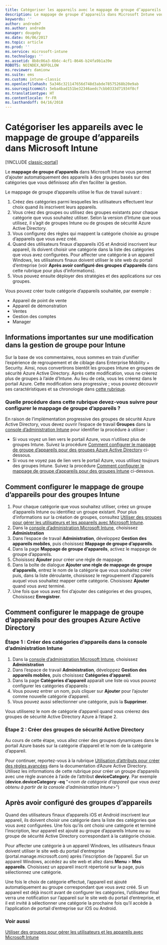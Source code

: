 ```yaml
---
title: Catégoriser les appareils avec le mappage de groupe d’appareils
description: Le mappage de groupe d’appareils dans Microsoft Intune vous permet de regrouper des appareils dans des catégories que vous définissez afin d’en faciliter la gestion.
keywords: ''
author: andredm7
ms.author: andredm
manager: dougeby
ms.date: 06/06/2017
ms.topic: article
ms.prod: ''
ms.service: microsoft-intune
ms.technology: ''
ms.assetid: 8b8c06a3-6b6c-4cf1-8646-b24fa9b1a39e
ROBOTS: NOINDEX,NOFOLLOW
ms.reviewer: damionw
ms.suite: ems
ms.custom: intune-classic
ms.openlocfilehash: 5a346c321147656d748d3abde78575268b20e9ab
ms.sourcegitcommit: 5eba4bad151be32346aedc7cbb0333d71934f8cf
ms.translationtype: HT
ms.contentlocale: fr-FR
ms.lasthandoff: 04/16/2018
---
```

# <a name="categorize-devices-with-device-group-mapping-in-microsoft-intune"></a>Catégoriser les appareils avec le mappage de groupe d’appareils dans Microsoft Intune

[!INCLUDE [classic-portal](../includes/classic-portal.md)]

Le **mappage de groupe d’appareils** dans Microsoft Intune vous permet d’ajouter automatiquement des appareils à des groupes basés sur des catégories que vous définissez afin d’en faciliter la gestion. 

Le mappage de groupe d’appareils utilise le flux de travail suivant :
1. Créez des catégories parmi lesquelles les utilisateurs effectuent leur choix quand ils inscrivent leurs appareils.
2. Vous créez des groupes ou utilisez des groupes existants pour chaque catégorie que vous souhaitez utiliser. Selon la version d’Intune que vous utilisez, il s’agit de groupes Intune ou de groupes de sécurité Azure Active Directory.
2. Vous configurez des règles qui mappent la catégorie choisie au groupe d’appareils que vous avez créé.
3. Quand des utilisateurs finaux d’appareils iOS et Android inscrivent leur appareil, ils doivent choisir une catégorie dans la liste des catégories que vous avez configurées. Pour affecter une catégorie à un appareil Windows, les utilisateurs finaux doivent utiliser le site web du portail d’entreprise (voir **Après avoir configuré des groupes d’appareils** dans cette rubrique pour plus d’informations).
4. Vous pouvez ensuite déployer des stratégies et des applications sur ces groupes.

Vous pouvez créer toute catégorie d’appareils souhaitée, par exemple :
* Appareil de point de vente
* Appareil de démonstration
* Ventes
* Gestion des comptes
* Manager

## <a name="important-information-about-a-change-in-group-management-for-intune"></a>Informations importantes sur une modification dans la gestion de groupe pour Intune

Sur la base de vos commentaires, nous sommes en train d’unifier l’expérience de regroupement et de ciblage dans Enterprise Mobility + Security. Ainsi, nous convertirons bientôt les groupes Intune en groupes de sécurité Azure Active Directory. Après cette modification, vous ne créerez plus de groupes à l’aide d’Intune. Au lieu de cela, vous les créerez dans le portail Azure. Cette modification sera progressive ; vous pouvez découvrir ses caractéristiques et sa chronologie dans [cette rubrique](use-groups-to-manage-users-and-devices-with-microsoft-intune.md).

### <a name="which-procedure-in-this-topic-should-you-use-to-configure-device-group-mapping"></a>Quelle procédure dans cette rubrique devez-vous suivre pour configurer le mappage de groupe d’appareils ?

En raison de l’implémentation progressive des groupes de sécurité Azure Active Directory, vous devez ouvrir l’espace de travail **Groupes** dans la [console d’administration Intune](https://manage.microsoft.com) pour identifier la procédure à utiliser :

-  Si vous voyez un lien vers le portail Azure, vous n’utilisez plus de groupes Intune. Suivez la procédure [Comment configurer le mappage de groupe d’appareils pour des groupes Azure Active Directory](/intune-classic/deploy-use/categorize-devices-with-device-group-mapping-in-microsoft-intune#how-to-configure-device-group-mapping-for-azure-active-directory-groups) ci-dessous.
-  Si vous ne voyez pas de lien vers le portail Azure, vous utilisez toujours des groupes Intune. Suivez la procédure [Comment configurer le mappage de groupe d’appareils pour des groupes Intune](/intune-classic/deploy-use/categorize-devices-with-device-group-mapping-in-microsoft-intune#how-to-configure-device-group-mapping-for-intune-groups) ci-dessous.

## <a name="how-to-configure-device-group-mapping-for-intune-groups"></a>Comment configurer le mappage de groupe d’appareils pour des groupes Intune
1. Pour chaque catégorie que vous souhaitez utiliser, créez un groupe d’appareils Intune ou identifiez un groupe existant. Pour plus d’informations sur la création de groupes, consultez [Utiliser des groupes pour gérer les utilisateurs et les appareils avec Microsoft Intune](use-groups-to-manage-users-and-devices-with-microsoft-intune.md).
2. Dans la [console d’administration Microsoft Intune](https://manage.microsoft.com), choisissez **Administration**
3. Dans l’espace de travail **Administration**, développez **Gestion des appareils mobiles**, puis choisissez **Mappage de groupe d’appareils**.
4. Dans la page **Mappage de groupe d’appareils**, activez le mappage de groupe d’appareils.
5. Choisissez **Ajouter** pour créer une règle de mappage.
6. Dans la boîte de dialogue **Ajouter une règle de mappage de groupe d’appareils**, entrez le nom de la catégorie que vous souhaitez créer puis, dans la liste déroulante, choisissez le regroupement d’appareils auquel vous souhaitez mapper cette catégorie. Choisissez **Ajouter** quand vous avez terminé.
7. Une fois que vous avez fini d’ajouter des catégories et des groupes, Choisissez **Enregistrer**.



## <a name="how-to-configure-device-group-mapping-for-azure-active-directory-groups"></a>Comment configurer le mappage de groupe d’appareils pour des groupes Azure Active Directory

### <a name="step-1---create-device-categories-in-the-intune-administration-console"></a>Étape 1 : Créer des catégories d’appareils dans la console d’administration Intune
1. Dans la [console d’administration Microsoft Intune](https://manage.microsoft.com), choisissez **Administration**
2. Dans l’espace de travail **Administration**, développez **Gestion des appareils mobiles**, puis choisissez **Catégories d’appareil**.
3. Dans la page **Catégories d’appareil** apparaît une liste où vous pouvez configurer les catégories d’appareils : 
4. Vous pouvez entrer un nom, puis cliquer sur **Ajouter** pour l’ajouter comme nouvelle catégorie d’appareil.
5. Vous pouvez aussi sélectionner une catégorie, puis la **Supprimer**.

Vous utiliserez le nom de catégorie d’appareil quand vous créerez des groupes de sécurité Active Directory Azure à l’étape 2.

### <a name="step-2---create-azure-active-directory-security-groups"></a>Étape 2 : Créer des groupes de sécurité Active Directory

Au cours de cette étape, vous allez créer des groupes dynamiques dans le portail Azure basés sur la catégorie d’appareil et le nom de la catégorie d’appareil.

Pour continuer, reportez-vous à la rubrique [Utilisation d’attributs pour créer des règles avancées](https://azure.microsoft.com/documentation/articles/active-directory-accessmanagement-groups-with-advanced-rules/#using-attributes-to-create-rules-for-device-objects) dans la documentation d’Azure Active Directory.
Utilisez les informations de cette rubrique pour créer un groupe d’appareils avec une règle avancée à l’aide de l’attribut **deviceCategory**.
Par exemple (**device.deviceCategory -eq** "<*nom de catégorie d’appareil que vous avez obtenu à partir de la console d’administration Intune*>")


## <a name="after-you-configure-device-groups"></a>Après avoir configuré des groupes d’appareils

Quand des utilisateurs finaux d’appareils iOS et Android inscrivent leur appareil, ils doivent choisir une catégorie dans la liste des catégories que vous avez configurées. Une fois qu’ils ont choisi une catégorie et terminé l’inscription, leur appareil est ajouté au groupe d’appareils Intune ou au groupe de sécurité Active Directory correspondant à la catégorie choisie.

Pour affecter une catégorie à un appareil Windows, les utilisateurs finaux doivent utiliser le site web du portail d’entreprise (portal.manage.microsoft.com) après l’inscription de l’appareil. Sur un appareil Windows, accédez au site web et allez dans **Menu** > **Mes appareils**. Choisissez un appareil inscrit répertorié sur la page, puis sélectionnez une catégorie. 

Une fois le choix de catégorie effectué, l’appareil est ajouté automatiquement au groupe correspondant que vous avez créé. Si un appareil est déjà inscrit avant de configurer les catégories, l’utilisateur final verra une notification sur l’appareil sur le site web du portail d’entreprise, et il est invité à sélectionner une catégorie la prochaine fois qu’il accède à l’application de portail d’entreprise sur iOS ou Android.



### <a name="see-also"></a>Voir aussi
[Utiliser des groupes pour gérer les utilisateurs et les appareils avec Microsoft Intune](use-groups-to-manage-users-and-devices-with-microsoft-intune.md)
